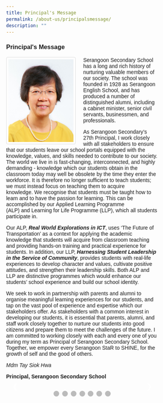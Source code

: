 ```yaml
---
title: Principal's Message
permalink: /about-us/principalsmessage/
description: ""
---
```

### Principal's Message

<img align="Left" style="width:185px;margin-right:20px;" src="/images/School%20Steering%20Committee/Tay%20Siok%20Hwa_v2.jpg">

Serangoon Secondary School has a long and rich history of nurturing valuable members of our society. The school was founded in 1928 as Serangoon English School, and has produced a number of distinguished alumni, including a cabinet minister, senior civil servants, businessmen, and professionals.

As Serangoon Secondary’s 27th Principal, I work closely with all stakeholders to ensure that our students leave our school portals equipped with the knowledge, values, and skills needed to contribute to our society. The world we live in is fast-changing, interconnected, and highly demanding - knowledge which our students obtain in the classroom today may well be obsolete by the time they enter the workforce. It is therefore no longer sufficient to teach students; we must instead focus on teaching them to acquire knowledge.&nbsp;We recognise that students must be taught how to learn and to have the passion for learning. This can be accomplished by our&nbsp;Applied Learning Programme (ALP)&nbsp;and&nbsp;Learning for Life Programme (LLP),&nbsp;which all students participate in.

Our&nbsp;ALP,&nbsp;**_Real World Explorations in ICT_**,&nbsp;uses ‘The Future of Transportation’ as a context for applying the academic knowledge that students will acquire from classroom teaching and providing hands-on training and practical experience for students. In addition, our LLP,&nbsp;**_Harnessing Student Leadership in the Service of Community_**,&nbsp;provides students with real-life experiences to develop character and values, cultivate positive attitudes, and strengthen their leadership skills. Both ALP and LLP are distinctive programmes which would enhance our students’ school experience and build our school identity.

We seek to work in partnership with parents and alumni to organise meaningful learning experiences for our students, and tap on the vast pool of experience and expertise which our stakeholders offer. As stakeholders with a common interest in developing our students, it is essential that parents, alumni, and staff work closely together to nurture our students into good citizens and prepare them to meet the challenges of the future. I am committed to working closely with each and every one of you during my term as Principal of Serangoon Secondary School. Together, we empower every Serangoon StaR to SHINE, for the growth of self and the good of others.

*Mdm Tay Siok Hwa*

**Principal, Serangoon Secondary School**





<style>
* {box-sizing: border-box}
body {font-family: Verdana, sans-serif; margin:0}
.mySlides {display: none}
img {vertical-align: middle;}

/* Slideshow container */
.slideshow-container {
  max-width: 1000px;
  position: relative;
  margin: auto;
}

/* Next & previous buttons */
.prev, .next {
  cursor: pointer;
  position: absolute;
  top: 50%;
  width: auto;
  padding: 16px;
  margin-top: -22px;
  color: white;
  font-weight: bold;
  font-size: 18px;
  transition: 0.6s ease;
  border-radius: 0 3px 3px 0;
  user-select: none;
}

/* Position the "next button" to the right */
.next {
  right: 0;
  border-radius: 3px 0 0 3px;
}

/* On hover, add a black background color with a little bit see-through */
.prev:hover, .next:hover {
  background-color: rgba(0,0,0,0.8);
}

/* Caption text */
.text {
  color: #f2f2f2;
  font-size: 15px;
  padding: 8px 12px;
  position: absolute;
  bottom: 8px;
  width: 100%;
  text-align: center;
}

/* Number text (1/3 etc) */
.numbertext {
  color: #f2f2f2;
  font-size: 12px;
  padding: 8px 12px;
  position: absolute;
  top: 0;
}

/* The dots/bullets/indicators */
.dot {
  cursor: pointer;
  height: 15px;
  width: 15px;
  margin: 0 2px;
  background-color: #bbb;
  border-radius: 50%;
  display: inline-block;
  transition: background-color 0.6s ease;
}

.active, .dot:hover {
  background-color: #717171;
}

/* Fading animation */
.fade {
  animation-name: fade;
  animation-duration: 1.5s;
}

@keyframes fade {
  from {opacity: .4} 
  to {opacity: 1}
}

/* On smaller screens, decrease text size */
@media only screen and (max-width: 300px) {
  .prev, .next,.text {font-size: 11px}
}
</style>



<div class="slideshow-container">

<div class="mySlides fade">
  <div class="numbertext">1 / 7</div>
  <img href="/images/School%20Steering%20Committee/Tay%20Siok%20Hwa_v2.jpg" src="<style>
img {
  border: 1px solid #ddd; /* Gray border */
  border-radius: 4px;  /* Rounded border */
  padding: 5px; /* Some padding */
  width: 150px; /* Set a small width */
}

/* Add a hover effect (blue shadow) */
img:hover {
  box-shadow: 0 0 2px 1px rgba(0, 140, 186, 0.5);
}
</style>
<body>

<a target=">
  <img alt="Forest" src="/images/School%20Steering%20Committee/Tay%20Siok%20Hwa_v2.jpg">




<style>
img {
  border: 1px solid #ddd; /* Gray border */
  border-radius: 4px;  /* Rounded border */
  padding: 5px; /* Some padding */
  width: 150px; /* Set a small width */
}

/* Add a hover effect (blue shadow) */
img:hover {
  box-shadow: 0 0 2px 1px rgba(0, 140, 186, 0.5);
}
</style>


<a href="/images/School%20Steering%20Committee/Tay%20Siok%20Hwa_v2.jpg" target="_blank">
  <img alt="Forest" src="/images/School%20Steering%20Committee/Tay%20Siok%20Hwa_v2.jpg">
</a>



<style>
img {
  border: 1px solid #ddd; /* Gray border */
  border-radius: 4px;  /* Rounded border */
  padding: 5px; /* Some padding */
  width: 150px; /* Set a small width */
}

/* Add a hover effect (blue shadow) */
img:hover {
  box-shadow: 0 0 2px 1px rgba(0, 140, 186, 0.5);
}
</style>


<a href="/images/School%20Steering%20Committee/Tay%20Siok%20Hwa_v2.jpg" target="_blank">
  <img alt="Forest" src="/images/School%20Steering%20Committee/Tay%20Siok%20Hwa_v2.jpg">
</a>



<style>
img {
  border: 1px solid #ddd; /* Gray border */
  border-radius: 4px;  /* Rounded border */
  padding: 5px; /* Some padding */
  width: 150px; /* Set a small width */
}

/* Add a hover effect (blue shadow) */
img:hover {
  box-shadow: 0 0 2px 1px rgba(0, 140, 186, 0.5);
}
</style>


<a href="/images/School%20Steering%20Committee/Tay%20Siok%20Hwa_v2.jpg" target="_blank">
  <img alt="Forest" src="/images/School%20Steering%20Committee/Tay%20Siok%20Hwa_v2.jpg">
</a>



<style>
img {
  border: 1px solid #ddd; /* Gray border */
  border-radius: 4px;  /* Rounded border */
  padding: 5px; /* Some padding */
  width: 150px; /* Set a small width */
}

/* Add a hover effect (blue shadow) */
img:hover {
  box-shadow: 0 0 2px 1px rgba(0, 140, 186, 0.5);
}
</style>


<a href="/images/School%20Steering%20Committee/Tay%20Siok%20Hwa_v2.jpg" target="_blank">
  <img alt="Forest" src="/images/School%20Steering%20Committee/Tay%20Siok%20Hwa_v2.jpg">
</a>



" style="width:100%"&gt;
  <div class="text">This is Image No. 1</div>
</div>

<div class="mySlides fade">
  <div class="numbertext">2 / 7</div>
  <img style="width:100%">
  <div class="text">This is Image No. 2</div>
</div>

<div class="mySlides fade">
  <div class="numbertext">3 / 7</div>
  <img style="width:100%">
  <div class="text">This is Image No. 3</div>
</div>

<div class="mySlides fade">
  <div class="numbertext">4 / 7</div>
  <img style="width:100%">
  <div class="text">This is Image No. 4</div>
</div>

<div class="mySlides fade">
  <div class="numbertext">5 / 7</div>
  <img style="width:100%">
  <div class="text">This is Image No. 5</div>
</div>

<div class="mySlides fade">
  <div class="numbertext">6 / 7</div>
  <img href="/images/School%20Steering%20Committee/Tay%20Siok%20Hwa_v2.jpg" src="<style>
img {
  border: 1px solid #ddd; /* Gray border */
  border-radius: 4px;  /* Rounded border */
  padding: 5px; /* Some padding */
  width: 150px; /* Set a small width */
}

/* Add a hover effect (blue shadow) */
img:hover {
  box-shadow: 0 0 2px 1px rgba(0, 140, 186, 0.5);
}
</style>
<body>

<a target=">
  <img alt="Forest" src="/images/School%20Steering%20Committee/Tay%20Siok%20Hwa_v2.jpg">




<style>
img {
  border: 1px solid #ddd; /* Gray border */
  border-radius: 4px;  /* Rounded border */
  padding: 5px; /* Some padding */
  width: 150px; /* Set a small width */
}

/* Add a hover effect (blue shadow) */
img:hover {
  box-shadow: 0 0 2px 1px rgba(0, 140, 186, 0.5);
}
</style>


<a href="/images/School%20Steering%20Committee/Tay%20Siok%20Hwa_v2.jpg" target="_blank">
  <img alt="Forest" src="/images/School%20Steering%20Committee/Tay%20Siok%20Hwa_v2.jpg">
</a>



<style>
img {
  border: 1px solid #ddd; /* Gray border */
  border-radius: 4px;  /* Rounded border */
  padding: 5px; /* Some padding */
  width: 150px; /* Set a small width */
}

/* Add a hover effect (blue shadow) */
img:hover {
  box-shadow: 0 0 2px 1px rgba(0, 140, 186, 0.5);
}
</style>


<a href="/images/School%20Steering%20Committee/Tay%20Siok%20Hwa_v2.jpg" target="_blank">
  <img alt="Forest" src="/images/School%20Steering%20Committee/Tay%20Siok%20Hwa_v2.jpg">
</a>



<style>
img {
  border: 1px solid #ddd; /* Gray border */
  border-radius: 4px;  /* Rounded border */
  padding: 5px; /* Some padding */
  width: 150px; /* Set a small width */
}

/* Add a hover effect (blue shadow) */
img:hover {
  box-shadow: 0 0 2px 1px rgba(0, 140, 186, 0.5);
}
</style>


<a href="/images/School%20Steering%20Committee/Tay%20Siok%20Hwa_v2.jpg" target="_blank">
  <img alt="Forest" src="/images/School%20Steering%20Committee/Tay%20Siok%20Hwa_v2.jpg">
</a>



<style>
img {
  border: 1px solid #ddd; /* Gray border */
  border-radius: 4px;  /* Rounded border */
  padding: 5px; /* Some padding */
  width: 150px; /* Set a small width */
}

/* Add a hover effect (blue shadow) */
img:hover {
  box-shadow: 0 0 2px 1px rgba(0, 140, 186, 0.5);
}
</style>


<a href="/images/School%20Steering%20Committee/Tay%20Siok%20Hwa_v2.jpg" target="_blank">
  <img alt="Forest" src="/images/School%20Steering%20Committee/Tay%20Siok%20Hwa_v2.jpg">
</a>



" style="width:100%"&gt;
  <div class="text">This is Image No. 6</div>
</div>

<div class="mySlides fade">
  <div class="numbertext">7 / 7</div>
  <img href="/images/School%20Steering%20Committee/Tay%20Siok%20Hwa_v2.jpg" src="<style>
img {
  border: 1px solid #ddd; /* Gray border */
  border-radius: 4px;  /* Rounded border */
  padding: 5px; /* Some padding */
  width: 150px; /* Set a small width */
}

/* Add a hover effect (blue shadow) */
img:hover {
  box-shadow: 0 0 2px 1px rgba(0, 140, 186, 0.5);
}
</style>
<body>

<a target=">
  <img alt="Forest" src="/images/School%20Steering%20Committee/Tay%20Siok%20Hwa_v2.jpg">




<style>
img {
  border: 1px solid #ddd; /* Gray border */
  border-radius: 4px;  /* Rounded border */
  padding: 5px; /* Some padding */
  width: 150px; /* Set a small width */
}

/* Add a hover effect (blue shadow) */
img:hover {
  box-shadow: 0 0 2px 1px rgba(0, 140, 186, 0.5);
}
</style>


<a href="/images/School%20Steering%20Committee/Tay%20Siok%20Hwa_v2.jpg" target="_blank">
  <img alt="Forest" src="/images/School%20Steering%20Committee/Tay%20Siok%20Hwa_v2.jpg">
</a>



<style>
img {
  border: 1px solid #ddd; /* Gray border */
  border-radius: 4px;  /* Rounded border */
  padding: 5px; /* Some padding */
  width: 150px; /* Set a small width */
}

/* Add a hover effect (blue shadow) */
img:hover {
  box-shadow: 0 0 2px 1px rgba(0, 140, 186, 0.5);
}
</style>


<a href="/images/School%20Steering%20Committee/Tay%20Siok%20Hwa_v2.jpg" target="_blank">
  <img alt="Forest" src="/images/School%20Steering%20Committee/Tay%20Siok%20Hwa_v2.jpg">
</a>



<style>
img {
  border: 1px solid #ddd; /* Gray border */
  border-radius: 4px;  /* Rounded border */
  padding: 5px; /* Some padding */
  width: 150px; /* Set a small width */
}

/* Add a hover effect (blue shadow) */
img:hover {
  box-shadow: 0 0 2px 1px rgba(0, 140, 186, 0.5);
}
</style>


<a href="/images/School%20Steering%20Committee/Tay%20Siok%20Hwa_v2.jpg" target="_blank">
  <img alt="Forest" src="/images/School%20Steering%20Committee/Tay%20Siok%20Hwa_v2.jpg">
</a>



<style>
img {
  border: 1px solid #ddd; /* Gray border */
  border-radius: 4px;  /* Rounded border */
  padding: 5px; /* Some padding */
  width: 150px; /* Set a small width */
}

/* Add a hover effect (blue shadow) */
img:hover {
  box-shadow: 0 0 2px 1px rgba(0, 140, 186, 0.5);
}
</style>


<a href="/images/School%20Steering%20Committee/Tay%20Siok%20Hwa_v2.jpg" target="_blank">
  <img alt="Forest" src="/images/School%20Steering%20Committee/Tay%20Siok%20Hwa_v2.jpg">
</a>



" style="width:100%"&gt;
  <div class="text">This is Image No. 7</div>
</div>

<a class="prev">❮</a>
<a class="next">❯</a>

</div>
<br>

<div style="text-align:center">
  <span class="dot"></span> 
  <span class="dot"></span> 
  <span class="dot"></span>
  <span class="dot"></span>
  <span class="dot"></span>
  <span class="dot"></span>
  <span class="dot"></span>
</div>




 